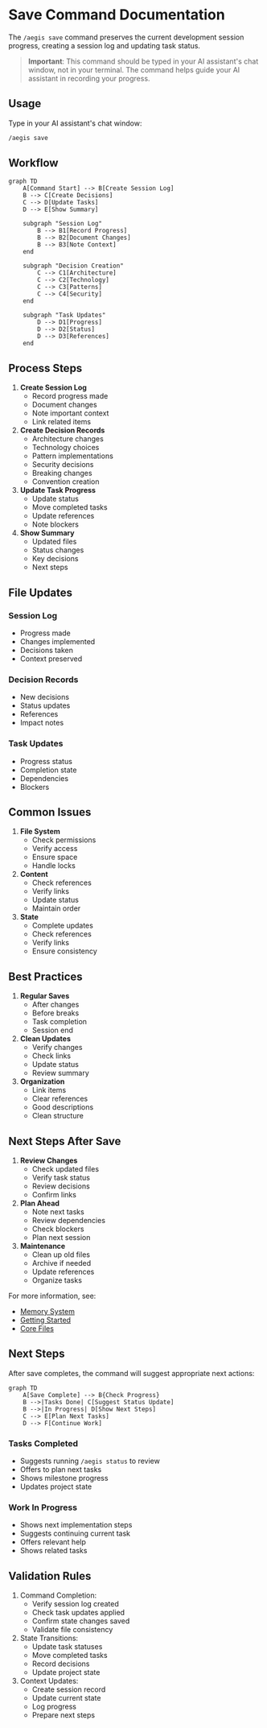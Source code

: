 # Save Command Documentation

The `/aegis save` command preserves the current development session progress, creating a session log and updating task status.

> **Important**: This command should be typed in your AI assistant's chat window, not in your terminal. The command helps guide your AI assistant in recording your progress.

## Usage

Type in your AI assistant's chat window:

```bash
/aegis save
```

## Workflow

```mermaid
graph TD
    A[Command Start] --> B[Create Session Log]
    B --> C[Create Decisions]
    C --> D[Update Tasks]
    D --> E[Show Summary]

    subgraph "Session Log"
        B --> B1[Record Progress]
        B --> B2[Document Changes]
        B --> B3[Note Context]
    end

    subgraph "Decision Creation"
        C --> C1[Architecture]
        C --> C2[Technology]
        C --> C3[Patterns]
        C --> C4[Security]
    end

    subgraph "Task Updates"
        D --> D1[Progress]
        D --> D2[Status]
        D --> D3[References]
    end
```

## Process Steps

1. **Create Session Log**
   * Record progress made
   * Document changes
   * Note important context
   * Link related items
2. **Create Decision Records**
   * Architecture changes
   * Technology choices
   * Pattern implementations
   * Security decisions
   * Breaking changes
   * Convention creation
3. **Update Task Progress**
   * Update status
   * Move completed tasks
   * Update references
   * Note blockers
4. **Show Summary**
   * Updated files
   * Status changes
   * Key decisions
   * Next steps

## File Updates

### Session Log

* Progress made
* Changes implemented
* Decisions taken
* Context preserved

### Decision Records

* New decisions
* Status updates
* References
* Impact notes

### Task Updates

* Progress status
* Completion state
* Dependencies
* Blockers

## Common Issues

1. **File System**
   * Check permissions
   * Verify access
   * Ensure space
   * Handle locks
2. **Content**
   * Check references
   * Verify links
   * Update status
   * Maintain order
3. **State**
   * Complete updates
   * Check references
   * Verify links
   * Ensure consistency

## Best Practices

1. **Regular Saves**
   * After changes
   * Before breaks
   * Task completion
   * Session end
2. **Clean Updates**
   * Verify changes
   * Check links
   * Update status
   * Review summary
3. **Organization**
   * Link items
   * Clear references
   * Good descriptions
   * Clean structure

## Next Steps After Save

1. **Review Changes**
   * Check updated files
   * Verify task status
   * Review decisions
   * Confirm links
2. **Plan Ahead**
   * Note next tasks
   * Review dependencies
   * Check blockers
   * Plan next session
3. **Maintenance**
   * Clean up old files
   * Archive if needed
   * Update references
   * Organize tasks

For more information, see:

* [Memory System](../memory_system.md)
* [Getting Started](../)
* [Core Files](../core_files.md)

## Next Steps

After save completes, the command will suggest appropriate next actions:

```mermaid
graph TD
    A[Save Complete] --> B{Check Progress}
    B -->|Tasks Done| C[Suggest Status Update]
    B -->|In Progress| D[Show Next Steps]
    C --> E[Plan Next Tasks]
    D --> F[Continue Work]
```

### Tasks Completed

* Suggests running `/aegis status` to review
* Offers to plan next tasks
* Shows milestone progress
* Updates project state

### Work In Progress

* Shows next implementation steps
* Suggests continuing current task
* Offers relevant help
* Shows related tasks

## Validation Rules

1. Command Completion:
   * Verify session log created
   * Check task updates applied
   * Confirm state changes saved
   * Validate file consistency
2. State Transitions:
   * Update task statuses
   * Move completed tasks
   * Record decisions
   * Update project state
3. Context Updates:
   * Create session record
   * Update current state
   * Log progress
   * Prepare next steps
